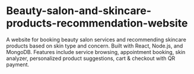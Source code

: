 # Beauty-salon-and-skincare-products-recommendation-website
A website for booking beauty salon services and recommending skincare products based on skin type and concern. Built with React, Node.js, and MongoDB. Features include service browsing, appointment booking, skin analyzer, personalized product suggestions, cart &amp; checkout with QR payment.

